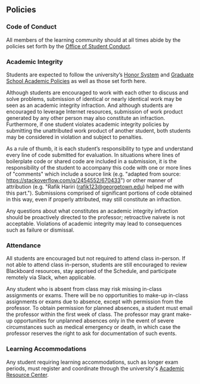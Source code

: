 ## Policies

### Code of Conduct

All members of the learning community should at all times abide by the policies set forth by the [Office of Student Conduct](https://studentconduct.georgetown.edu/).

### Academic Integrity

Students are expected to follow the university’s [Honor System](https://honorcouncil.georgetown.edu/system) and [Graduate School Academic Policies](https://grad.georgetown.edu/academics/policies) as well as those set forth here.

Although students are encouraged to work with each other to discuss and solve problems, submission of identical or nearly identical work may be seen as an academic integrity infraction. And although students are encouraged to leverage Internet resources, submission of work product generated by any other person may also constitute an infraction. Furthermore, if one student violates academic integrity policies by submitting the unattributed work product of another student, both students may be considered in violation and subject to penalties.

As a rule of thumb, it is each student’s responsibility to type and understand every line of code submitted for evaluation. In situations where lines of boilerplate code or shared code are included in a submission, it is the responsibility of the student to accompany this code with one or more lines of "comments" which include a source link (e.g. "adapted from source: https://stackoverflow.com/q/2454552/670433") or other manner of attribution (e.g. "Rafik Hariri (rafik123@georgetown.edu) helped me with this part."). Submissions comprised of significant portions of code obtained in this way, even if properly attributed, may still constitute an infraction.

Any questions about what constitutes an academic integrity infraction should be proactively directed to the professor; retroactive naivete is not acceptable. Violations of academic integrity may lead to consequences such as failure or dismissal.

### Attendance

All students are encouraged but not required to attend class in-person. If not able to attend class in-person, students are still encouraged to review Blackboard resources, stay apprised of the Schedule, and participate remotely via Slack, when applicable.

Any student who is absent from class may risk missing in-class assignments or exams. There will be no opportunities to make-up in-class assignments or exams due to absence, except with permission from the professor. To obtain permission for planned absences, a student must email the professor within the first week of class. The professor may grant make-up opportunities for unplanned absences only in the event of severe circumstances such as medical emergency or death, in which case the professor reserves the right to ask for documentation of such events.

### Learning Accommodations

Any student requiring learning accommodations, such as longer exam periods, must register and coordinate through the university's [Academic Resource Center](https://academicsupport.georgetown.edu/disability).
